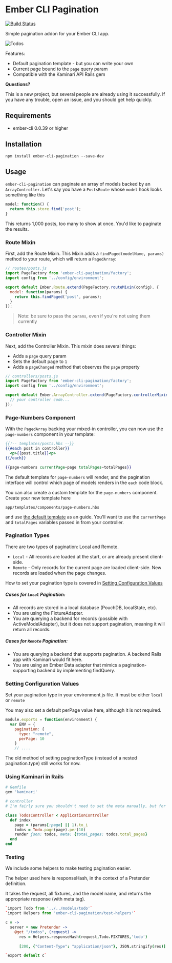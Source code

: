 # Ember CLI Pagination

[![Build Status](https://travis-ci.org/mharris717/ember-cli-pagination.svg?branch=master)](https://travis-ci.org/mharris717/ember-cli-pagination)

Simple pagination addon for your Ember CLI app.

![Todos](https://raw.githubusercontent.com/mharris717/ember-cli-pagination/master/screenshots/todos.png)

Features: 

 - Default pagination template - but you can write your own
 - Current page bound to the `page` query param
 - Compatible with the Kaminari API Rails gem

**Questions?**

This is a new project, but several people are already using it successfully. If you have any trouble, open an issue, and you should get help quickly.

## Requirements

- ember-cli 0.0.39 or higher

## Installation

```
npm install ember-cli-pagination --save-dev
```

## Usage

`ember-cli-pagination` can paginate an array of models backed by an `ArrayController`. Let's say you have a `PostsRoute` whose `model` hook looks something like this

```js
model: function() {
  return this.store.find('post');
}
```

This returns 1,000 posts, too many to show at once. You'd like to paginate the results.

### Route Mixin

First, add the Route Mixin. This Mixin adds a `findPaged(modelName, params)` method to your route, which will
return a `PagedArray`:

```javascript
// routes/posts.js
import PageFactory from 'ember-cli-pagination/factory';
import config from '../config/environment';

export default Ember.Route.extend(PageFactory.routeMixin(config), {
  model: function(params) {
    return this.findPaged('post', params);
  }
});
```

> Note: be sure to pass the `params`, even if you're not using them currently

### Controller Mixin

Next, add the Controller Mixin. This mixin does several things:  

 - Adds a `page` query param
 - Sets the default page to `1`
 - Adds a `pageChanged` method that observes the `page` property

```javascript
// controllers/posts.js
import PageFactory from 'ember-cli-pagination/factory';
import config from '../config/environment';

export default Ember.ArrayController.extend(PageFactory.controllerMixin(config), {
  // your controller code...
});
```

### Page-Numbers Component

With the `PagedArray` backing your mixed-in controller, you can now use the `page-numbers`
component in your template:

```handlebars
{{!-- templates/posts.hbs --}}
{{#each post in controller}}
  <p>{{post.title}}<p>
{{/each}}

{{page-numbers currentPage=page totalPages=totalPages}}
```

The default template for `page-numbers` will render, and the pagination interface will control
which page of models renders in the `each` code block.

You can also create a custom template for the `page-numbers` component. Create your new template here

```
app/templates/components/page-numbers.hbs
```

and use [the default template](https://github.com/mharris717/ember-cli-pagination/blob/master/app/templates/components/page-numbers.hbs) as an guide. You'll want to use the `currentPage` and `totalPages` variables passed in from your controller.

### Pagination Types

There are two types of pagination: Local and Remote.

* `Local` - All records are loaded at the start, or are already present client-side. 
* `Remote` - Only records for the current page are loaded client-side. New records are loaded when the page changes.

How to set your pagination type is covered in [Setting Configuration Values](#setting-configuration-values)

##### Cases for `Local` Pagination:

* All records are stored in a local database (PouchDB, localState, etc).
* You are using the FixtureAdapter.
* You are querying a backend for records (possible with ActiveModelAdapter), but it does not support pagination, meaning it will return all records. 

##### Cases for `Remote` Pagination:

* You are querying a backend that supports pagination. A backend Rails app with Kaminari would fit here.
* You are using an Ember Data adapter that mimics a pagination-supporting backend by implementing findQuery. 

### Setting Configuration Values

Set your pagination type in your environment.js file. It must be either `local` or `remote`

You may also set a default perPage value here, although it is not required.

```javascript
module.exports = function(environment) {
  var ENV = {
    pagination: {
      type: "remote",
      perPage: 10
    }
    // ....
```

The old method of setting paginationType (instead of a nested pagination.type) still works for now.

### Using Kaminari in Rails

```ruby
# Gemfile
gem 'kaminari'
```

```ruby
# controller
# I'm fairly sure you shouldn't need to set the meta manually, but for now that's what I'm doing.

class TodosController < ApplicationController
  def index
    page = (params[:page] || 1).to_i
    todos = Todo.page(page).per(10)
    render json: todos, meta: {total_pages: todos.total_pages}
  end
end
```


### Testing

We include some helpers to make testing pagination easier. 

The helper used here is responseHash, in the context of a Pretender definition.

It takes the request, all fixtures, and the model name, and returns the appropriate response (with meta tag).

```coffeescript
`import Todo from '../../models/todo'`
`import Helpers from 'ember-cli-pagination/test-helpers'`

c = ->
  server = new Pretender ->
    @get "/todos", (request) ->
      res = Helpers.responseHash(request,Todo.FIXTURES,'todo')
      
      [200, {"Content-Type": "application/json"}, JSON.stringify(res)]

`export default c`
```
